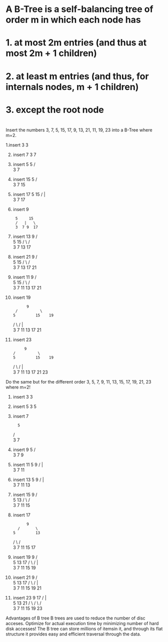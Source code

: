 # A B-Tree is a self-balancing tree of order m in which each node has
# 1. at most 2m entries (and thus at most 2m + 1 children)
# 2. at least m entries (and thus, for internals nodes, m + 1 children)
# 3. except the root node
# 

Insert the numbers 3, 7, 5, 15, 17, 9, 13, 21, 11, 19, 23  into a B-Tree where m=2.

1.insert 3
         3

2. insert 7
      3   7

3. insert 5
            5
        /       \
        3        7

4. insert 15
            5
        /       \
        3       7 15

5. insert 17
         5   15
        /  |  \
        3  7   17

6. insert 9

        5     15
        /   |   \
        3  7 9  17

7. insert 13
            9
        /       \
        5       15
      /   \   /    \
      3    7  13    17

8. insert 21
            9
        /       \
       5       15
      /   \   /    \
     3    7  13  17 21

9. insert 11
             9
        /        \
        5         15
      /   \      /    \
      3    7  11  13  17 21

10. insert 19

              9
         /          \
        5         15    19
      /   \      /    |   \
      3    7  11  13  17   21

11. insert 23

             9
        /          \
        5         15    19
      /   \      /    |   \
      3    7  11  13  17  21 23


Do the same but for the different order 3, 5, 7, 9, 11, 13, 15, 17, 19, 21, 23  where m=2!

1. insert 3
        3

2. insert 5
    3       5

3. insert 7

         5
     /      \
     3        7

4. insert 9
             5
        /       \
        3       7 9
5. insert 11
     5   9
     /  |  \
    3   7   11

6. insert 13
     5       9
    /    |    \
    3    7   11 13

7. insert 15
         9
     /       \
    5         13
    /   \   /    \
    3    7  11    15

8. insert 17

             9
         /       \
       5         13
    /   \   /    \
   3    7  11   15 17

9. insert 19
             9
        /          \
        5         13    17
     /   \      /     |   \
    3    7    11     15   19

10. insert 21
             9
        /          \
      5         13    17
    /   \      /     |   \
    3    7    11     15 19 21

11. insert 23
             9     17
         /      |    \
       5       13      21
    /   \      /  \    /    \
  3      7    11  15  19   23


Advantages of B tree
B trees are used to reduce the number of disc acceses. Optimize for actual execution time by minimizing number of hard disk accesses!
The B tree can store millions of itemsin it, and through its flat structure it provides easy and efficient traversal through the data.

